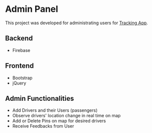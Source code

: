 # Admin Panel

This project was developed for administrating users for [Tracking App](https://github.com/bodevone/tracking-app).

## Backend
* Firebase

## Frontend
* Bootstrap
* jQuery

## Admin Functionalities
* Add Drivers and their Users (passengers)
* Observe drivers' location change in real time on map
* Add or Delete Pins on map for desired drivers
* Receive Feedbacks from User
